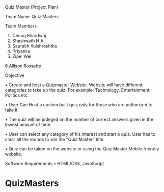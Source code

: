 Quiz Master 
(Project Plan)



Team Name: Quiz Masters

Team Members
1. Chirag Bhardwaj 
2. Shashwath H A 
3. Saurabh Kulshreshtha 
4. Priyanka 
5. Zipei Wei

6.Allison Rossetto


Objective 

•	Create and host a Quizmaster Website.  Website will have different categories to take up the quiz. For example: Technology, Entertainment, Politics etc.

•	User Can Host a custom built quiz only for those who are authorized to take it.

• 	The quiz will be judeged on the number of correct answers given in the lowest amount of time.

•	User can select any category of his interest and start a quiz. User has to clear all the rounds to win the “Quiz Master” title. 

•	Quiz can be taken on the website or using the Quiz Master Mobile friendly website.

Software Requirements
•	HTML/CSS, JavaScript
# QuizMasters
